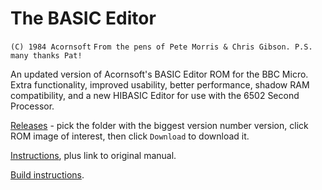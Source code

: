 # The BASIC Editor

`(C) 1984 Acornsoft`
`From the pens of Pete Morris & Chris Gibson. P.S. many thanks Pat!`

An updated version of Acornsoft's BASIC Editor ROM for the BBC Micro.
Extra functionality, improved usability, better performance, shadow
RAM compatibility, and a new HIBASIC Editor for use with the 6502
Second Processor.

[Releases](./releases/) - pick the folder with the biggest version
number version, click ROM image of interest, then click `Download` to
download it.

[Instructions](./docs/doc.md), plus link to original manual.

[Build instructions](./docs/build.md).
